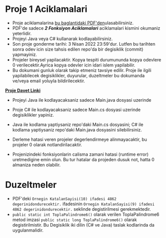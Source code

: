 # Proje 1 Aciklamalari

* Proje aciklamalarina [bu baglantidaki PDF'den](https://raw.githubusercontent.com/gusanmaz/OOP_CSharp_Alistirmalari/master/Programlama_temelleri.pdf)ulasabilirsiniz.
* PDF'de sadece ***2  Fonksiyon Aciklamalari*** aciklamalari kismini okumaniz yeterlidir.
* Projeyi Java veya C# kullanarak kodlayabilirsiniz.
* Son proje gonderme tarihi: 3 Nisan 2022 23:59'dur. Lutfen bu tarihten sonra odev icin size tahsis edilen repo'da bir degisiklik (commit) yapmayiniz.
* Projeler bireysel yapilacaktir. Kopya tespiti durumununda kopya odevlere 0 verilecektir.Ayrica kopya odevler icin idari islem yapilabilir. 
* Bu dokumani gunluk olarak takip etmeniz tavsiye edilir. Proje ile ilgili yapilabilecek degisiklikler, duyurular, duzeltmeler bu dokumanda ve/veya email yoluyla bildirilecektir.


[**Proje Davet Linki**](https://classroom.github.com/a/rzlSOwsh)

* Projeyi Java ile kodlayacaksaniz sadece Main.java dosyasi uzerinde
* Proje C# ile kodlayacaksaniz sadece Main.cs dosyasi uzerinde
degisiklikler yapiniz.

* Java ile kodlama yaptiysaniz repo'daki Main.cs dosyasini; C# ile kodlama yaptiysaniz repo'daki Main.java dosyasini silebilirsiniz.
* Derleme hatasi veren projeler degerlendirmeye alinmayacaktir, bu projeler 0 olarak notlandirilacaktir.
* Projenizindeki fonksiyonlarin calisma zamani hatasi (runtime error) uretmedigine emin olun. Bu tur hatalar da projeden dusuk not, hatta 0 almaniza neden olabilir. 

# Duzeltmeler

* PDF'deki `Ornegin KatalanSayisi(10) ifadesi 4862 degerinidondurecektir.` ifadesinin `Ornegin KatalanSayisi(9) ifadesi 4862 degerinidondurecektir.` seklinde degistirilmesi gerekmektedir.
* `public static int ToplaPalindrome6()` olarak verilen ToplaPalindrome6 metod imzasi `public static long ToplaPalindrome6()` olarak degistirilmistir. Bu Degisiklik iki dilin (C# ve Java) taslak kodlarinda da uygulanmalidir. 





